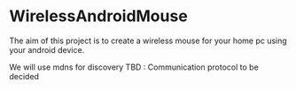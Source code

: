 # WirelessAndroidMouse

The aim of this project is to create a wireless mouse for your home pc using your android device.

We will use mdns for discovery
TBD : Communication protocol to be decided
